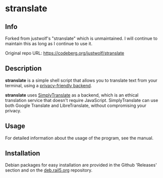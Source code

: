 # stranslate

## Info
Forked from justwolf's "stranslate" which is unmaintained. I will continue to maintain this as long as I continue to use it.

Original repo URL: https://codeberg.org/justwolf/stranslate

## Description

**stranslate** is a simple shell script that allows you to translate text from your terminal, using a [privacy-friendly backend](https://git.sr.ht/~metalune/simplytranslate_web).

**stranslate** uses [SimplyTranslate](https://simplytranslate.org/) as a backend, which is an ethical translation service that doesn't require JavaScript.
SimplyTranslate can use both Google Translate and LibreTranslate, without compromising your privacy.

## Usage

For detailed information about the usage of the program, see the manual.

## Installation

Debian packages for easy installation are provided in the Github 'Releases' section and on the [deb.rail5.org](https://deb.rail5.org/) repository.
